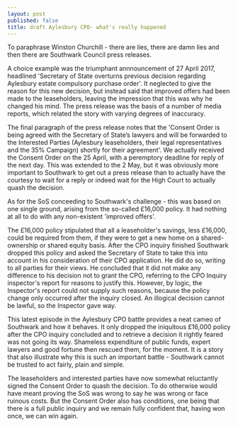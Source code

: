 ```yaml
---
layout: post
published: false
title: draft Aylesbury CPO- what's really happened
---
```

To paraphrase Winston Churchill - there are lies, there are damn lies and then there are Southwark Council  press releases.

A choice example was the triumphant annnouncement of 27 April 2017, headlined 'Secretary of State overturns previous decision regarding Aylesbury estate compulsory purchase order'.  It  neglected to give the reason for this new decision, but instead said that improved offers had been made to the leaseholders, leaving the impression that this was why he changed his mind.  The press release was the basis of a number of media reports, which related the story with varying degrees of inaccuracy.

The final paragraph of the press release notes that the 'Consent Order is being agreed with the Secretary of State’s lawyers and will be forwarded to the Interested Parties (Aylesbury leaseholders, their legal representatives and the 35% Campaign) shortly for their agreement'. We actually received the Consent Order on the 25 April, with a peremptory deadline for reply of the next day.  This was extended to the 2 May, but it was obviously more important to Southwark to get out a press release than to actually have the courtesy to wait for a reply or indeed wait for the High Court to actually quash the decision.

As for the SoS conceeding to Southwark's challenge - this was based on one single ground, arising from the so-called £16,000 policy. It had nothing at all to do with any non-existent 'improved offers'.   

The £16,000 policy stipulated that all a leaseholder's savings, less £16,000, could be required from them, if they were to get a new home on a shared-ownership or shared equity basis.  After the CPO inquiry finished Southwark dropped this policy and asked the Secretary of State to take this into account in his consideration of their CPO application.  He did do so, writing to all parties for their views.  He concluded that it did not make any difference to his decision not to grant the CPO, referring to the CPO Inquiry inspector's report for reasons to justify this.  However, by logic, the Inspector's report could not supply such reasons, because the policy change only occurred after the inquiry closed.  An illogical decision cannot be lawful, so the Inspector gave way.

This latest episode in the Aylesbury CPO battle provides a neat cameo of Southwark and how it  behaves.  It only dropped the iniquitous £16,000 policy after the CPO inquiry concluded and to retrieve a decision it rightly feared was not going its way.  Shameless expenditure of public funds, expert lawyers and good fortune then rescued them, for the moment.  It is a story that also illustrate why this is such an important battle - Southwark cannot be trusted to act fairly, plain and simple.

The leaseholders and interested parties have now somewhat reluctantly signed the Consent Order to quash the decision.  To do otherwise would have meant proving the SoS was wrong to say he was wrong or face ruinous costs. But the Consent Order also has conditions, one being that there is a full public inquiry and we remain fully confident that, having won once, we can win again.









